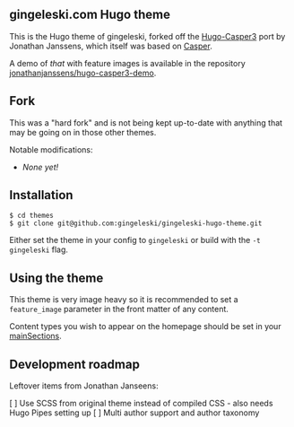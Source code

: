 
## gingeleski.com Hugo theme

This is the Hugo theme of gingeleski, forked off the [Hugo-Casper3](https://github.com/jonathanjanssens/hugo-casper3) port by Jonathan Janssens, which itself was based on [Casper](https://github.com/TryGhost/Casper).

A demo of *that* with feature images is available in the repository [jonathanjanssens/hugo-casper3-demo](https://github.com/jonathanjanssens/hugo-casper3-demo).

## Fork

This was a "hard fork" and is not being kept up-to-date with anything that may be going on in those other themes.

Notable modifications:

- *None yet!*

## Installation

```$ mkdir themes
$ cd themes
$ git clone git@github.com:gingeleski/gingeleski-hugo-theme.git
```

Either set the theme in your config to `gingeleski` or build with the `-t gingeleski` flag.

## Using the theme

This theme is very image heavy so it is recommended to set a `feature_image` parameter in the front matter of any content.

Content types you wish to appear on the homepage should be set in your [mainSections](https://gohugo.io/functions/where/#mainsections).

## Development roadmap

Leftover items from Jonathan Janseens:

[ ] Use SCSS from original theme instead of compiled CSS - also needs Hugo Pipes setting up
[ ] Multi author support and author taxonomy
